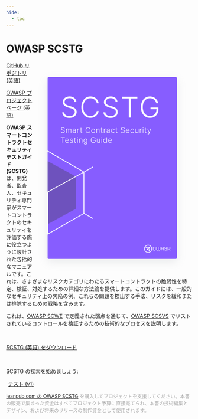```yaml
---
hide:
  - toc
---
```


# OWASP SCSTG

<img src="../assets/scstg_cover.png" align="right" style="border-radius: 3px; margin: 3em; box-shadow: rgba(149, 157, 165, 0.2) 0px 8px 24px;" width="350px" />

<a href="https://github.com/OWASP/www-project-smart-contract-security-testing-guide/"><!-- :material-github: -->GitHub リポジトリ (英語)</a>

<a href="https://owasp.org/www-project-smart-contract-security-testing-guide"><!-- :material-web: -->OWASP プロジェクトページ (英語)</a>

**OWASP スマートコントラクトセキュリティテストガイド (SCSTG)** は、開発者、監査人、セキュリティ専門家がスマートコントラクトのセキュリティを評価する際に役立つように設計された包括的なマニュアルです。これは、さまざまなリスクカテゴリにわたるスマートコントラクトの脆弱性を特定、検証、対処するための詳細な方法論を提供します。このガイドには、一般的なセキュリティ上の欠陥の例、これらの問題を検出する手法、リスクを緩和または排除するための戦略を含みます。

これは、[OWASP SCWE](https://scs.owasp.org/SCWE) で定義された弱点を通じて、[OWASP SCSVS](https://scs.owasp.org/SCSVS) でリストされているコントロールを検証するための技術的なプロセスを説明します。

<br>

[SCSTG (英語) をダウンロード](https://github.com/OWASP/www-project-smart-contract-security-testing-guide/releases/download/v0.0.1/OWASP_Smart_Contract_Security_Testing_Guide_v0.0.1.pdf) <!-- <button class="scs-button" onclick="window.location.href='https://github.com/OWASP/www-project-smart-contract-security-testing-guide/releases/download/v0.0.1/OWASP_Smart_Contract_Security_Testing_Guide_v0.0.1.pdf';">SCSTG (英語) をダウンロード</button> -->

<br>

SCSTG の探索を始めましょう:

<a href="tests/" class="md-button md-button--primary" style="margin: 5px; min-width: 12em; text-align: center;"><!-- :octicons-codescan-checkmark-24: -->テスト (v1)</a>


<span style="color: darkgray; font-size: small"><!-- :blue_heart:{ .pump } -->[leanpub.com の OWASP SCSTG](https://leanpub.com/www-project-smart-contract-security-testing-guide) を購入してプロジェクトを支援してください。本書の販売で集まった資金はすべてプロジェクト予算に直接充てられ、本書の技術編集とデザイン、および将来のリリースの制作資金として使用されます。</span>

<br>
